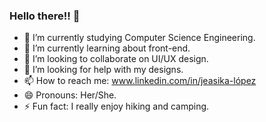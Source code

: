 ### Hello there!! 👋

<!--
**jeasika/jeasika** is a ✨ _special_ ✨ repository because its `README.md` (this file) appears on your GitHub profile.
-->
- 🔭 I’m currently studying Computer Science Engineering.
- 🌱 I’m currently learning about front-end.
- 👯 I’m looking to collaborate on UI/UX design.
- 🤔 I’m looking for help with my designs.
- 📫 How to reach me:  www.linkedin.com/in/jeasika-lópez
- 😄 Pronouns: Her/She.
- ⚡ Fun fact: I really enjoy hiking and camping.
